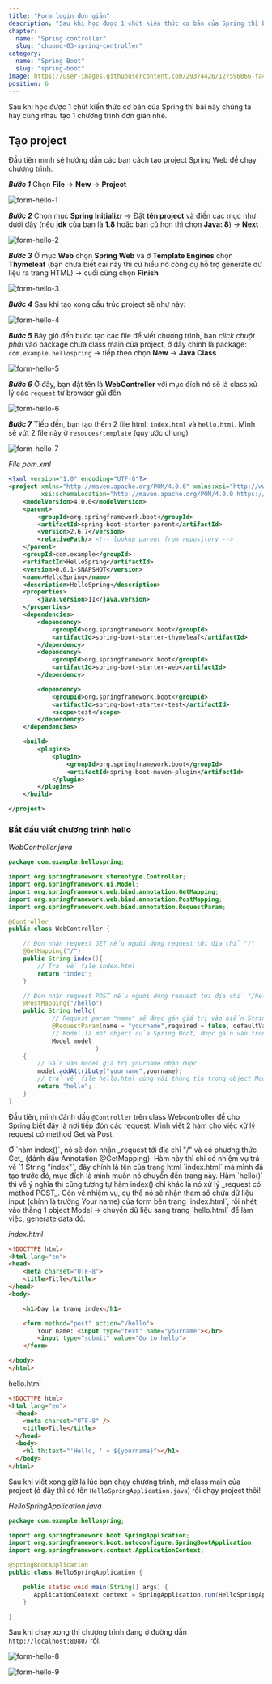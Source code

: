 ```yaml
---
title: "Form login đơn giản"
description: "Sau khi học được 1 chút kiến thức cơ bản của Spring thì bài này chúng ta hãy cùng nhau tạo 1 chương trình đơn giản nhé."
chapter:
  name: "Spring controller"
  slug: "chuong-03-spring-controller"
category:
  name: "Spring Boot"
  slug: "spring-boot"
image: https://user-images.githubusercontent.com/29374426/127596066-fa46df01-982f-4a72-b6d1-f7d8f5c5a9b3.png
position: 6
---
```


Sau khi học được 1 chút kiến thức cơ bản của Spring thì bài này chúng ta hãy cùng nhau tạo 1 chương trình đơn giản nhé.

## Tạo project

Đầu tiên mình sẽ hướng dẫn các bạn cách tạo project Spring Web để chạy chương trình.

**_Bước 1_**
Chọn **File** -> **New** -> **Project**

![form-hello-1](https://github.com/techmely/hoc-lap-trinh/assets/29374426/53753b4b-9f65-4f3c-a876-1cd05ccb715a)

**_Bước 2_**
Chọn mục **Spring Initializr** -> Đặt **tên project** và điền các mục như dưới đây (nếu **jdk** của bạn là **1.8** hoặc bản cũ hơn thì chọn **Java: 8**) -> **Next**

![form-hello-2](https://github.com/techmely/hoc-lap-trinh/assets/29374426/d0e5abdc-7143-42b8-a789-122ca749748c)

**_Bước 3_**
Ở mục **Web** chọn **Spring Web** và ở **Template Engines** chọn **Thymeleaf** (bạn chưa biết cái này thì cứ hiểu nó công cụ hỗ trợ generate dữ liệu ra trang HTML) -> cuối cùng chọn **Finish**

![form-hello-3](https://github.com/techmely/hoc-lap-trinh/assets/29374426/d4d80536-1b6d-417d-858a-e2309c8e95ad)

**_Bước 4_**
Sau khi tạo xong cấu trúc project sẽ như này:

![form-hello-4](https://github.com/techmely/hoc-lap-trinh/assets/29374426/bc1e591d-9dbd-4503-bd7c-995d30452ac7)

**_Bước 5_**
Bây giờ đến bước tạo các file để viết chương trình, bạn _click chuột phải_ vào package chứa class main của project, ở đây chính là package: `com.example.hellospring` -> tiếp theo chọn **New** -> **Java Class**

![form-hello-5](https://github.com/techmely/hoc-lap-trinh/assets/29374426/a7ecc722-d019-4133-a732-65fda8688720)

**_Bước 6_**
Ở đây, bạn đặt tên là **WebController** với mục đích nó sẽ là class xử lý các `request` từ browser gửi đến

![form-hello-6](https://github.com/techmely/hoc-lap-trinh/assets/29374426/21c43d37-4e3e-4bb1-96bd-824dde5853d4)

**_Bước 7_**
Tiếp đến, bạn tạo thêm 2 file html: `index.html` và `hello.html`. Mình sẽ vứt 2 file này ở `resouces/template` (quy ước chung)

![form-hello-7](https://github.com/techmely/hoc-lap-trinh/assets/29374426/0d7612c0-c11a-4b01-8ab6-10af3b71b74b)

_File pom.xml_

```xml
<?xml version="1.0" encoding="UTF-8"?>
<project xmlns="http://maven.apache.org/POM/4.0.0" xmlns:xsi="http://www.w3.org/2001/XMLSchema-instance"
         xsi:schemaLocation="http://maven.apache.org/POM/4.0.0 https://maven.apache.org/xsd/maven-4.0.0.xsd">
    <modelVersion>4.0.0</modelVersion>
    <parent>
        <groupId>org.springframework.boot</groupId>
        <artifactId>spring-boot-starter-parent</artifactId>
        <version>2.6.7</version>
        <relativePath/> <!-- lookup parent from repository -->
    </parent>
    <groupId>com.example</groupId>
    <artifactId>HelloSpring</artifactId>
    <version>0.0.1-SNAPSHOT</version>
    <name>HelloSpring</name>
    <description>HelloSpring</description>
    <properties>
        <java.version>11</java.version>
    </properties>
    <dependencies>
        <dependency>
            <groupId>org.springframework.boot</groupId>
            <artifactId>spring-boot-starter-thymeleaf</artifactId>
        </dependency>
        <dependency>
            <groupId>org.springframework.boot</groupId>
            <artifactId>spring-boot-starter-web</artifactId>
        </dependency>

        <dependency>
            <groupId>org.springframework.boot</groupId>
            <artifactId>spring-boot-starter-test</artifactId>
            <scope>test</scope>
        </dependency>
    </dependencies>

    <build>
        <plugins>
            <plugin>
                <groupId>org.springframework.boot</groupId>
                <artifactId>spring-boot-maven-plugin</artifactId>
            </plugin>
        </plugins>
    </build>

</project>
```

### Bắt đầu viết chương trình hello

_WebController.java_

```java
package com.example.hellospring;

import org.springframework.stereotype.Controller;
import org.springframework.ui.Model;
import org.springframework.web.bind.annotation.GetMapping;
import org.springframework.web.bind.annotation.PostMapping;
import org.springframework.web.bind.annotation.RequestParam;

@Controller
public class WebController {

    // Đón nhận request GET nếu người dùng request tới địa chỉ "/"
    @GetMapping("/")
    public String index(){
        // Trả về file index.html
        return "index";
    }

    // Đón nhận request POST nếu người dùng request tới địa chỉ "/hello"
    @PostMapping("/hello")
    public String hello(
            // Request param "name" sẽ được gán giá trị vào biến String
            @RequestParam(name = "yourname",required = false, defaultValue = "") String yourname,
            // Model là một object của Spring Boot, được gắn vào trong mọi request.
            Model model
                        )
    {
        // Gắn vào model giá trị yourname nhận được
        model.addAttribute("yourname",yourname);
        // trả về file hello.html cùng với thông tin trong object Model
        return "hello";
    }
}
```

Đầu tiên, mình đánh dấu `@Controller` trên class Webcontroller để cho Spring biết đây là nơi tiếp đón các request.
Mình viết 2 hàm cho việc xử lý request có method Get và Post.

<content-info>
Ở `hàm index()`, nó sẽ đón nhận _request tới địa chỉ "/" và có phương thức Get_ (đánh dấu Annotation @GetMapping). Hàm này thì chỉ có nhiệm vụ trả về `1 String "index"`, đây chính là tên của trang html `index.html` mà mình đã tạo trước đó, mục đích là mình muốn nó chuyển đến trang này.
</content-info>

<content-info>
Hàm `hello()` thì về ý nghĩa thì cũng tương tự hàm index() chỉ khác là nó xử lý _request có method POST_. Còn về nhiệm vụ, cụ thể nó sẽ nhận tham số chứa dữ liệu input (chính là trường Your name) của form bên trang `index.html`, rồi nhét vào thằng 1 object Model -> chuyển dữ liệu sang trang `hello.html` để làm việc, generate data đó.
</content-info>

_index.html_

```html
<!DOCTYPE html>
<html lang="en">
<head>
    <meta charset="UTF-8">
    <title>Title</title>
</head>
<body>

    <h1>Day la trang index</h1>

    <form method="post" action="/hello">
        Your name: <input type="text" name="yourname"></br>
        <input type="submit" value="Go to hello">
    </form>

</body>
</html>
```

hello.html

```html
<!DOCTYPE html>
<html lang="en">
  <head>
    <meta charset="UTF-8" />
    <title>Title</title>
  </head>
  <body>
    <h1 th:text="'Hello, ' + ${yourname}"></h1>
  </body>
</html>
```

Sau khi viết xong giờ là lúc bạn chạy chương trình, mở class main của project (ở đây thì có tên `HelloSpringApplication.java`) rồi chạy project thôi!

_HelloSpringApplication.java_

```java
package com.example.hellospring;

import org.springframework.boot.SpringApplication;
import org.springframework.boot.autoconfigure.SpringBootApplication;
import org.springframework.context.ApplicationContext;

@SpringBootApplication
public class HelloSpringApplication {

    public static void main(String[] args) {
       ApplicationContext context = SpringApplication.run(HelloSpringApplication.class, args);
    }

}
```

Sau khi chạy xong thì chương trình đang ở đường dẫn `http://localhost:8080/` rồi.

![form-hello-8](https://github.com/techmely/hoc-lap-trinh/assets/29374426/13f21c49-b565-4e45-b7a3-ed2a0c75535a)

![form-hello-9](https://github.com/techmely/hoc-lap-trinh/assets/29374426/7e689fb6-8f08-4968-b133-33bbbebe8250)
